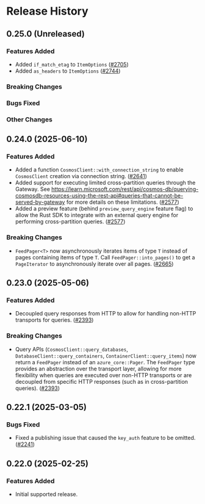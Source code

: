 # Release History

## 0.25.0 (Unreleased)

### Features Added
* Added `if_match_etag` to `ItemOptions` ([#2705](https://github.com/Azure/azure-sdk-for-rust/pull/2705))
* Added `as_headers` to `ItemOptions` ([#2744](https://github.com/Azure/azure-sdk-for-rust/pull/2744))


### Breaking Changes

### Bugs Fixed

### Other Changes

## 0.24.0 (2025-06-10)

### Features Added

* Added a function `CosmosClient::with_connection_string` to enable `CosmosClient` creation via connection string. ([#2641](https://github.com/Azure/azure-sdk-for-rust/pull/2641))
* Added support for executing limited cross-partition queries through the Gateway. See <https://learn.microsoft.com/rest/api/cosmos-db/querying-cosmosdb-resources-using-the-rest-api#queries-that-cannot-be-served-by-gateway> for more details on these limitations. ([#2577](https://github.com/Azure/azure-sdk-for-rust/pull/2577))
* Added a preview feature (behind `preview_query_engine` feature flag) to allow the Rust SDK to integrate with an external query engine for performing cross-partition queries. ([#2577](https://github.com/Azure/azure-sdk-for-rust/pull/2577))

### Breaking Changes

* `FeedPager<T>` now asynchronously iterates items of type `T` instead of pages containing items of type `T`. Call `FeedPager::into_pages()` to get a `PageIterator` to asynchronously iterate over all pages. ([#2665](https://github.com/Azure/azure-sdk-for-rust/pull/2665))

## 0.23.0 (2025-05-06)

### Features Added

* Decoupled query responses from HTTP to allow for handling non-HTTP transports for queries. ([#2393](https://github.com/Azure/azure-sdk-for-rust/pull/2393))

### Breaking Changes

* Query APIs (`CosmosClient::query_databases`, `DatabaseClient::query_containers`, `ContainerClient::query_items`) now return a `FeedPager` instead of an `azure_core::Pager`. The `FeedPager` type provides an abstraction over the transport layer, allowing for more flexibility when queries are executed over non-HTTP transports or are decoupled from specific HTTP responses (such as in cross-partition queries). ([#2393](https://github.com/Azure/azure-sdk-for-rust/pull/2393))

## 0.22.1 (2025-03-05)

### Bugs Fixed

* Fixed a publishing issue that caused the `key_auth` feature to be omitted. ([#2241](https://github.com/Azure/azure-sdk-for-rust/issues/2241))

## 0.22.0 (2025-02-25)

### Features Added

* Initial supported release.
